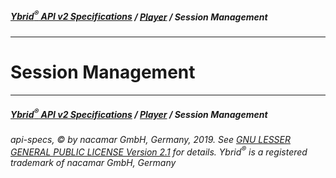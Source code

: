 ##### [**Ybrid<sup>®</sup> API v2 Specifications**](../../) / [**Player**](../) / Session Management
---

# Session Management


---
##### [**Ybrid<sup>®</sup> API v2 Specifications**](../../) / [**Player**](../) / Session Management
###### api-specs, © by nacamar GmbH, Germany, 2019. See [GNU LESSER GENERAL PUBLIC LICENSE Version 2.1](/LICENSE) for details. Ybrid<sup>®</sup> is a registered trademark of nacamar GmbH, Germany 
